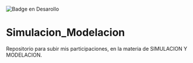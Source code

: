 ![Badge en Desarollo](https://img.shields.io/badge/STATUS-EN%20DESAROLLO-green)
# Simulacion_Modelacion
Repositorio para subir mis participaciones, en la materia de SIMULACION Y MODELACION.

